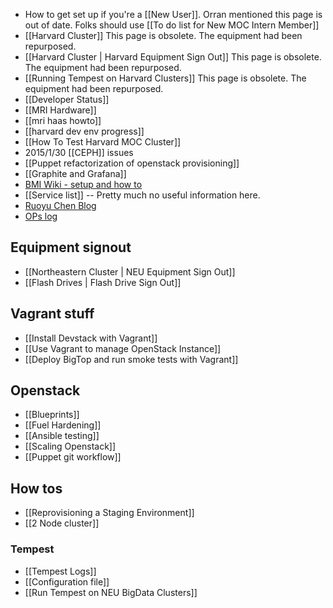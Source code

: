 * How to get set up if you're a [[New User]].  Orran mentioned this page is out of date. Folks should use [[To do list for New MOC Intern Member]]
* [[Harvard Cluster]]   This page is obsolete. The equipment had been repurposed.
* [[Harvard Cluster | Harvard Equipment Sign Out]]  This page is obsolete. The equipment had been repurposed.
* [[Running Tempest on Harvard Clusters]] This page is obsolete. The equipment had been repurposed.
* [[Developer Status]]
* [[MRI Hardware]]
* [[mri haas howto]]
* [[harvard dev env progress]]
* [[How To Test Harvard MOC Cluster]]
* 2015/1/30 [[CEPH]] issues
* [[Puppet refactorization of openstack provisioning]]
* [[Graphite and Grafana]]
* [BMI Wiki - setup and how to](https://github.com/CCI-MOC/moc/wiki/BMIInstallation)
* [[Service list]] -- Pretty much no useful information here.
* [Ruoyu Chen Blog](https://github.com/CCI-MOC/moc/wiki/Ruoyu-Daily)
* [OPs log](https://github.com/CCI-MOC/moc/wiki/OPs-log)

## Equipment signout
* [[Northeastern Cluster | NEU Equipment Sign Out]]
* [[Flash Drives | Flash Drive Sign Out]]

## Vagrant stuff
* [[Install Devstack with Vagrant]]
* [[Use Vagrant to manage OpenStack Instance]]
* [[Deploy BigTop and run smoke tests with Vagrant]]

## Openstack
* [[Blueprints]]
* [[Fuel Hardening]]
* [[Ansible testing]]
* [[Scaling Openstack]]
* [[Puppet git workflow]]

## How tos
* [[Reprovisioning a Staging Environment]]
* [[2 Node cluster]]

### Tempest
* [[Tempest Logs]]
* [[Configuration file]]
* [[Run Tempest on NEU BigData Clusters]]
